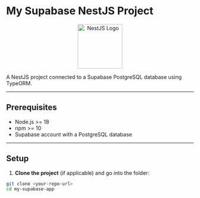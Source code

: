 # My Supabase NestJS Project

<p align="center">
  <a href="https://nestjs.com/" target="_blank">
    <img src="https://nestjs.com/img/logo-small.svg" width="120" alt="NestJS Logo" />
  </a>
</p>

A NestJS project connected to a Supabase PostgreSQL database using TypeORM.

---

## Prerequisites

- Node.js >= 18
- npm >= 10
- Supabase account with a PostgreSQL database

---

## Setup

1. **Clone the project** (if applicable) and go into the folder:

```bash
git clone <your-repo-url>
cd my-supabase-app
